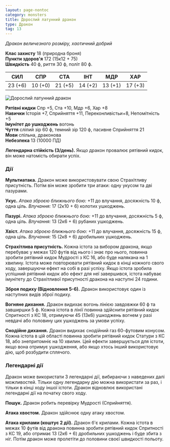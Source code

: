 ```yaml
---
layout: page-nontoc
category: monsters
title: Дорослий латунний дракон
type: Дракон
tag: 13
---
```


_Дракон величезного розміру, хаотичний добрий_

**Клас захисту** 18 (природна броня)    
**Пункти здоров'я** 172 (15к12 + 75)    
**Швидкість** 40 ф, риття 30 ф, політ 80 ф.

| СИЛ     | СПР     | СТА     | ІНТ     | МДР     | ХАР     |
| ------- | ------- | ------- | ------- | ------- | ------- |
| 23 (+6) | 10 (+0) | 21 (+5) | 14 (+2) | 13 (+1) | 17 (+3) |

![Дорослий латунний дракон](https://www.dndbeyond.com/avatars/thumbnails/30782/464/1000/1000/638061963274504288.png)

**Рятівні кидки** Спр +5, Ста +10, Мдр +6, Хар +8    
**Навички** Історія +7, Сприйняття +11, Переконливістьи+8, Непомітність +5    
**Імунітет до ушкоджень** вогонь    
**Чуття** сліпий зір 60 ф, темний зір 120 ф, пасивне Сприйняття 21    
**Мови** спільна, драконова    
**Небезпека** 13 (10000 ПД)

**Легендарна стійкість (3/день).** Якщо дракон провалює рятівний кидок, він може натомість обирати успіх.

### Дії
**Мультиатака.** Дракон може використовувати свою Страхітливу присутність. Потім він може зробити три атаки: одну укусом та дві пазурами.    

**Укус.** _Атака зброєю ближнього бою:_ +11 до влучання, досяжність 10 ф, одна ціль. _Влучання:_ 17 (2к10 + 6) колотих ушкоджень.    

**Пазурі.** _Атака зброєю ближнього бою:_ +11 до влучання, досяжність 5 ф, одна ціль. _Влучання:_ 13 (2к6 + 6) рубаних ушкоджень.    

**Хвіст.** _Атака зброєю ближнього бою:_ +11 до влучання, досяжність 15 ф, одна ціль. _Влучання:_ 15 (2к8 + 6) дробильних ушкоджень.    

**Страхітлива присутність.** Кожна істота за вибором дракона, якщо перебуває у межах 120 футів від нього і знає про нього, повинна зробити рятівний кидок Мудрості з КС 16, або буде налякана на 1 хвилину. Істота може повторювати рятівний кидок в кінці кожного свого ходу, завершуючи ефект на собі в разі успіху. Якщо істота зробила успішний рятівний кидок або ефект для неї завершився, істота набуває імунітету до Страхітливої присутності дракона на наступні 24 години.    

**Зброя подиху (Відновлення 5-6).** Дракон використовує один із наступних видів зброї подиху.    

**Вогняне дихання.** Дракон видихає вогонь лінією завдовжки 60 ф та завширшки 5 ф. Кожна істота в лінії повинна здійснити рятівний кидок Спритності з КС 18, отримуючи 45 (13к6) ушкоджень вогнем у разі невдачі або половину цих ушкоджень за умови успіху.    

**Снодійне дихання.** Дракон видихає снодійний газ 60-футовим конусом. Кожна істота в цій області повинна зробити рятівний кидок Статури з КС 18, або знепритомніє на 10 хвилин. Цей ефекти завершується для істоти, якщо вона отримує ушкодження, або якщо хтось інший використовує дію, щоб розбудити сплячого.

### Легендарні дії
Дракон може використати 3 легендарні дії, вибираючи з наведених далі можливостей. Тільки одну легендарну дію можна використати за раз, і тільки в кінці ходу іншої істоти. Дракон відновлює використані легендарні дії на початку свого ходу.    

**Пошук.** Дракон робить перевірку Мудрості (Сприйняття).    

**Атака хвостом.** Дракон здійснює одну атаку хвостом.    

**Атака крилами (коштує 2 дії).** Дракон б'є крилами. Кожна істота в межах 10 футів від дракона повинна зробити рятівний кидок Спритності з КС 19, або отримає 13 (2к6 + 6) дробильних ушкоджень і буде збита з ніг. Потім дракон може пролетіти до половини своєї швидкості польоту.
